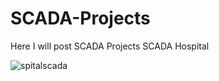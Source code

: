 # SCADA-Projects
Here I will post SCADA Projects 
SCADA Hospital

![spitalscada](https://github.com/user-attachments/assets/7b71d5df-4de8-46a8-886c-fd4f691d411e)
